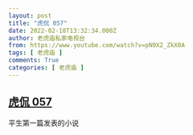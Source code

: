 ```yaml
---
layout: post
title: "虎侃 057"
date: 2022-02-18T13:32:34.000Z
author: 老虎庙私家电视台
from: https://www.youtube.com/watch?v=pN9X2_ZkX0A
tags: [ 老虎庙 ]
comments: True
categories: [ 老虎庙 ]
---
```

<!--1645191154000-->
[虎侃 057](https://www.youtube.com/watch?v=pN9X2_ZkX0A)
------

<div>
平生第一篇发表的小说
</div>
